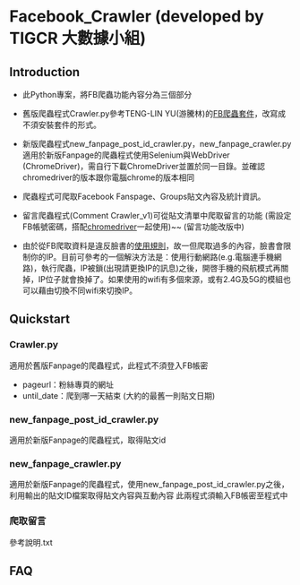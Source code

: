 # Facebook_Crawler (developed by TIGCR 大數據小組)

## Introduction
* 此Python專案，將FB爬蟲功能內容分為三個部分
* 舊版爬蟲程式Crawler.py參考TENG-LIN YU(游騰林)的[FB爬蟲套件](https://github.com/TLYu0419/facebook_crawler)，改寫成不須安裝套件的形式。
* 新版爬蟲程式new_fanpage_post_id_crawler.py，new_fanpage_crawler.py適用於新版Fanpage的爬蟲程式使用Selenium與WebDriver (ChromeDriver)，需自行下載ChromeDriver並置於同一目錄。並確認chromedriver的版本跟你電腦chrome的版本相同
* 爬蟲程式可爬取Facebook Fanspage、Groups貼文內容及統計資訊。
* 留言爬蟲程式(Comment Crawler_v1)可從貼文清單中爬取留言的功能 (需設定FB帳號密碼，搭配[chromedriver](https://chromedriver.chromium.org/)一起使用)~~ (留言功能改版中) 

* 由於從FB爬取資料是違反臉書的[使用規則](https://about.fb.com/news/2021/04/how-we-combat-scraping/)，故一但爬取過多的內容，臉書會限制你的IP。目前可參考的一個解決方法是：使用行動網路(e.g.電腦連手機網路)，執行爬蟲，IP被鎖(出現請更換IP的訊息)之後，開啓手機的飛航模式再關掉，IP位子就會換掉了。如果使用的wifi有多個來源，或有2.4G及5G的模組也可以藉由切換不同wifi來切換IP。


## Quickstart
### Crawler.py 
適用於舊版Fanpage的爬蟲程式，此程式不須登入FB帳密
* pageurl：粉絲專頁的網址
* until_date：爬到哪一天結束 (大約的最舊一則貼文日期)

### new_fanpage_post_id_crawler.py 
適用於新版Fanpage的爬蟲程式，取得貼文id
### new_fanpage_crawler.py 
適用於新版Fanpage的爬蟲程式，使用new_fanpage_post_id_crawler.py之後，利用輸出的貼文ID檔案取得貼文內容與互動內容
此兩程式須輸入FB帳密至程式中

### 爬取留言
參考說明.txt

## FAQ
